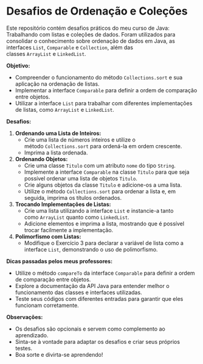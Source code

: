# Desafios de Ordenação e Coleções

Este repositório contém desafios práticos do meu curso de Java: Trabalhando com listas e coleções de dados. Foram utilizados para consolidar o conhecimento sobre ordenação de dados em Java, as interfaces `List`, `Comparable` e `Collection`, além das classes `ArrayList` e `LinkedList`.

**Objetivo:**

- Compreender o funcionamento do método `Collections.sort` e sua aplicação na ordenação de listas.
- Implementar a interface `Comparable` para definir a ordem de comparação entre objetos.
- Utilizar a interface `List` para trabalhar com diferentes implementações de listas, como `ArrayList` e `LinkedList`.

**Desafios:**

1. **Ordenando uma Lista de Inteiros:**
    - Crie uma lista de números inteiros e utilize o método `Collections.sort` para ordená-la em ordem crescente.
    - Imprima a lista ordenada.
2. **Ordenando Objetos:**
    - Crie uma classe `Titulo` com um atributo `nome` do tipo `String`.
    - Implemente a interface `Comparable` na classe `Titulo` para que seja possível ordenar uma lista de objetos `Titulo`.
    - Crie alguns objetos da classe `Titulo` e adicione-os a uma lista.
    - Utilize o método `Collections.sort` para ordenar a lista e, em seguida, imprima os títulos ordenados.
3. **Trocando Implementações de Listas:**
    - Crie uma lista utilizando a interface `List` e instancie-a tanto como `ArrayList` quanto como `LinkedList`.
    - Adicione elementos e imprima a lista, mostrando que é possível trocar facilmente a implementação.
4. **Polimorfismo com Listas:**
    - Modifique o Exercício 3 para declarar a variável de lista como a interface `List`, demonstrando o uso de polimorfismo.

**Dicas passadas pelos meus professores:**

- Utilize o método `compareTo` da interface `Comparable` para definir a ordem de comparação entre objetos.
- Explore a documentação da API Java para entender melhor o funcionamento das classes e interfaces utilizadas.
- Teste seus códigos com diferentes entradas para garantir que eles funcionam corretamente.

**Observações:**

- Os desafios são opcionais e servem como complemento ao aprendizado.
- Sinta-se à vontade para adaptar os desafios e criar seus próprios testes.
- Boa sorte e divirta-se aprendendo!
